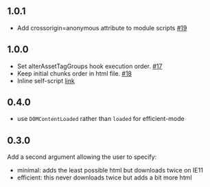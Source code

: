## 1.0.1

- Add crossorigin=anonymous attribute to module scripts [#19](https://github.com/JoviDeCroock/webpack-module-nomodule-plugin/pull/19)

## 1.0.0

- Set alterAssetTagGroups hook execution order. [#17](https://github.com/JoviDeCroock/webpack-module-nomodule-plugin/pull/17)
- Keep initial chunks order in html file. [#18](https://github.com/JoviDeCroock/webpack-module-nomodule-plugin/pull/18)
- Inline self-script [link](https://github.com/JoviDeCroock/webpack-module-nomodule-plugin/commit/4894bbd505f29a08c6fd5f1452b6257af672c881)

## 0.4.0

- use `DOMContentLoaded` rather than `loaded` for efficient-mode

## 0.3.0

Add a second argument allowing the user to specify:

- minimal: adds the least possible html but downloads twice on IE11
- efficient: this never downloads twice but adds a bit more html
